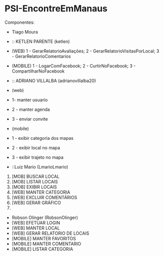 # PSI-EncontreEmManaus

Componentes:

* Tiago Moura 


* :: KETLEN PARENTE (ketlen)
* (WEB)  1 - GerarRelatorioAvaliações;  2 - GerarRelatorioVisitasPorLocal;  3 - GerarRelatorioComentarios
* (MOBILE)  1 - LogarComFacebook; 2 - CurtirNoFacebook; 3 - CompartilharNoFacebook

* :: ADRIANO VILLALBA (adrianovillalba20) 
* (web) 
* 1- manter usuario 
* 2 - manter agenda 
* 3 - enviar convite  
* (mobile) 
* 1 - exibir categoria dos mapas 
* 2 - exibir local no mapa 
* 3 - exibir trajeto no mapa

* ::Luiz Mario (LmarioLmario)
1. [MOB] BUSCAR LOCAL
2. [MOB] LISTAR LOCAIS
3. [MOB] EXIBIR LOCAIS
4. [WEB] MANTER CATEGORIA
5. [WEB] EXCLUIR COMENTÁRIOS
6. [WEB] GERAR GRÁFICO
7. 
* Robson Olinger (RobsonOlinger)
* [WEB] EFETUAR LOGIN
* [WEB] MANTER LOCAL
* [WEB] GERAR RELATORIO DE LOCAIS
* [MOBILE] MANTER FAVORITOS
* [MOBILE] MANTER COMENTARIO
* [MOBILE] LISTAR CATEGORIA
